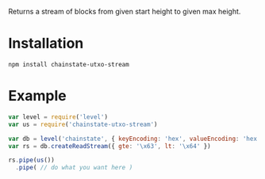Returns a stream of blocks from given start height to given max height.

# Installation
`npm install chainstate-utxo-stream`

# Example
```javascript
var level = require('level')
var us = require('chainstate-utxo-stream')

var db = level('chainstate', { keyEncoding: 'hex', valueEncoding: 'hex' })
var rs = db.createReadStream({ gte: '\x63', lt: '\x64' })

rs.pipe(us())
  .pipe( // do what you want here )

```
